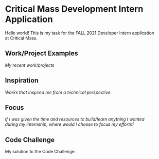 # Critical Mass Development Intern Application
Hello world! This is my task for the FALL 2021 Developer Intern application at Critical Mass.

## Work/Project Examples
*My recent work/projects*

## Inspiration
*Works that inspired me from a technical perspective*

## Focus
*If I was given the time and resources to build/learn anything I wanted during my internship, where would I choose to focus my efforts?*

## Code Challenge
My solution to the Code Challenge: 